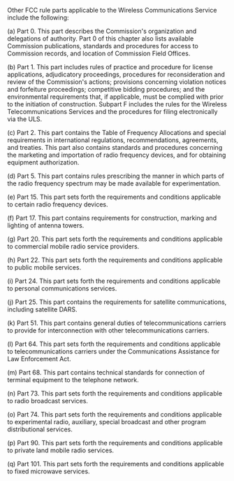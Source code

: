 Other FCC rule parts applicable to the Wireless Communications Service include the following:

(a) Part 0. This part describes the Commission's organization and delegations of authority. Part 0 of this chapter also lists available Commission publications, standards and procedures for access to Commission records, and location of Commission Field Offices.

(b) Part 1. This part includes rules of practice and procedure for license applications, adjudicatory proceedings, procedures for reconsideration and review of the Commission's actions; provisions concerning violation notices and forfeiture proceedings; competitive bidding procedures; and the environmental requirements that, if applicable, must be complied with prior to the initiation of construction. Subpart F includes the rules for the Wireless Telecommunications Services and the procedures for filing electronically via the ULS.

(c) Part 2. This part contains the Table of Frequency Allocations and special requirements in international regulations, recommendations, agreements, and treaties. This part also contains standards and procedures concerning the marketing and importation of radio frequency devices, and for obtaining equipment authorization.

(d) Part 5. This part contains rules prescribing the manner in which parts of the radio frequency spectrum may be made available for experimentation.

(e) Part 15. This part sets forth the requirements and conditions applicable to certain radio frequency devices.

(f) Part 17. This part contains requirements for construction, marking and lighting of antenna towers.

(g) Part 20. This part sets forth the requirements and conditions applicable to commercial mobile radio service providers.

(h) Part 22. This part sets forth the requirements and conditions applicable to public mobile services.

(i) Part 24. This part sets forth the requirements and conditions applicable to personal communications services.

(j) Part 25. This part contains the requirements for satellite communications, including satellite DARS.

(k) Part 51. This part contains general duties of telecommunications carriers to provide for interconnection with other telecommunications carriers.

(l) Part 64. This part sets forth the requirements and conditions applicable to telecommunications carriers under the Communications Assistance for Law Enforcement Act.

(m) Part 68. This part contains technical standards for connection of terminal equipment to the telephone network.

(n) Part 73. This part sets forth the requirements and conditions applicable to radio broadcast services.

(o) Part 74. This part sets forth the requirements and conditions applicable to experimental radio, auxiliary, special broadcast and other program distributional services.

(p) Part 90. This part sets forth the requirements and conditions applicable to private land mobile radio services.

(q) Part 101. This part sets forth the requirements and conditions applicable to fixed microwave services.

